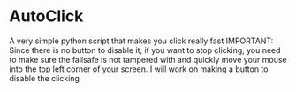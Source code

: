 # AutoClick
A very simple python script that makes you click really fast
IMPORTANT: Since there is no button to disable it, if you want to stop clicking, you need to make sure the failsafe is not tampered with and quickly move your mouse into the top left corner of your screen. I will work on making a button to disable the clicking
